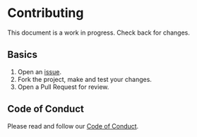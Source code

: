 # Contributing

This document is a work in progress. Check back for changes.

## Basics

1. Open an [issue](https://github.com/nipwaayoni/elastic-apm-php-agent/issues).
2. Fork the project, make and test your changes.
3. Open a Pull Request for review.

## Code of Conduct

Please read and follow our [Code of Conduct](../CODE_OF_CONDUCT.md).
